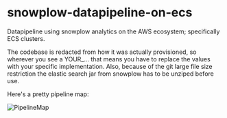 # snowplow-datapipeline-on-ecs
Datapipeline using snowplow analytics on the AWS ecosystem; specifically ECS clusters.

The codebase is redacted from how it was actually provisioned, so wherever you see a YOUR_... that means you have to replace the values with your specific implementation. Also, because of the git large file size restriction the elastic search jar from snowplow has to be unziped before use.

Here's a pretty pipeline map:

![PipelineMap](https://docs.google.com/drawings/d/e/2PACX-1vSv1CAkPg2sN-hOiyYBs4-bNZsky7wgwM0QBJTyoajSVWVW9irGrP3yP59Xavh-7CFhkqaLYJTpAWHq/pub?w=1920&h=576)
